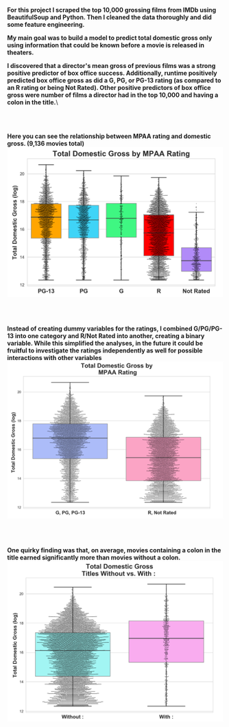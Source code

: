 
**For this project I scraped the top 10,000 grossing films from IMDb using BeautifulSoup and Python.
Then I cleaned the data thoroughly and did some feature engineering.**

**My main goal was to build a model to predict total domestic gross only using information that could be known before a movie is released in theaters.**

**I discovered that a director's mean gross of previous films was a strong positive predictor of box office success. Additionally,  runtime positively predicted box office gross as did a G, PG, or PG-13 rating (as compared to an R rating or being Not Rated). Other positive predictors of box office gross were number of films a director had in the top 10,000 and having a colon in the title.**\

<br> 

</br> 

**Here you can see the relationship between MPAA rating and domestic gross. (9,136 movies total)**
![](mpaaratings5_gross.png)

<br> 

</br> 

**Instead of creating dummy variables for the ratings, I combined G/PG/PG-13 into one category and R/Not Rated into another, creating a binary variable. While this simplified the analyses, in the future it could be fruitful to investigate the ratings independently as well for possible interactions with other variables**
![](mpaaratings2_gross.png)

<br> 

</br> 

**One quirky finding was that, on average, movies containing a colon in the title earned significantly more than movies without a colon.** ![](colon_in_title.png)

